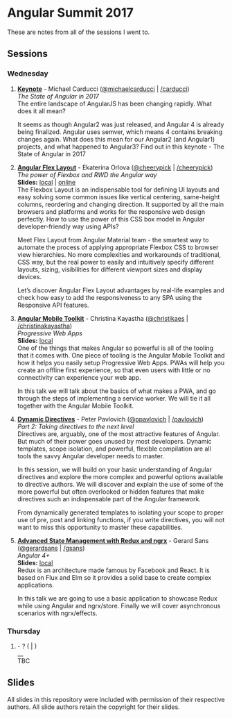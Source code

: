# Angular Summit 2017
These are notes from all of the sessions I went to.

## Sessions
### Wednesday
1. **[Keynote](https://github.com/nazrhyn/angular-summit-2017-notes/blob/master/keynote/keynote.md)** - Michael Carducci ([@michaelcarducci](https://twitter.com/michaelcarducci) | [/carducci](https://github.com/carducci))   
    _The State of Angular in 2017_   
    The entire landscape of AngularJS has been changing rapidly. What does it all mean?
    
    It seems as though Angular2 was just released, and Angular 4 is already being finalized. Angular uses semver, which means 4 contains breaking changes again. What does this mean for our Angular2 (and Angular1) projects, and what happened to Angular3? Find out in this keynote - The State of Angular in 2017
1. **[Angular Flex Layout](https://github.com/nazrhyn/angular-summit-2017-notes/blob/master/angular-flex-layout/angular-flex-layout.md)** - Ekaterina Orlova ([@cheerypick](https://twitter.com/cheerypick) | [/cheerypick](https://github.com/cheerypick))   
    _The power of Flexbox and RWD the Angular way_   
    **Slides:** [local](https://github.com/nazrhyn/angular-summit-2017-notes/blob/master/angular-flex-layout/angular-flex-layout.pdf) | [online](http://slides.com/cherrypick/deck-9)   
    The Flexbox Layout is an indispensable tool for defining UI layouts and easy solving some common issues like vertical centering, same-height columns, reordering and changing direction. It supported by all the main browsers and platforms and works for the responsive web design perfectly. How to use the power of this CSS box model in Angular developer-friendly way using APIs?
    
    Meet Flex Layout from Angular Material team - the smartest way to automate the process of applying appropriate Flexbox CSS to browser view hierarchies. No more complexities and workarounds of traditional, CSS way, but the real power to easily and intuitively specify different layouts, sizing, visibilities for different viewport sizes and display devices.
    
    Let’s discover Angular Flex Layout advantages by real-life examples and check how easy to add the responsiveness to any SPA using the Responsive API features.
1. **[Angular Mobile Toolkit](https://github.com/nazrhyn/angular-summit-2017-notes/blob/master/angular-mobile-toolkit/angular-mobile-toolkit.md)** - Christina Kayastha ([@christikaes](https://twitter.com/christikaes) | [/christinakayastha](https://github.com/christinakayastha))   
    _Progressive Web Apps_   
    **Slides:** [local](https://github.com/nazrhyn/angular-summit-2017-notes/blob/master/angular-mobile.toolkit/angular-mobile.toolkit.pdf)   
    One of the things that makes Angular so powerful is all of the tooling that it comes with. One piece of tooling is the Angular Mobile Toolkit and how it helps you easily setup Progressive Web Apps. PWAs will help you create an offline first experience, so that even users with little or no connectivity can experience your web app.
    
    In this talk we will talk about the basics of what makes a PWA, and go through the steps of implementing a service worker. We will tie it all together with the Angular Mobile Toolkit.
1. **[Dynamic Directives](https://github.com/nazrhyn/angular-summit-2017-notes/blob/master/dynamic-directives/dynamic-directives.md)** - Peter Pavlovich ([@ppavlovich](https://twitter.com/ppavlovich) | [/pavlovich](https://github.com/pavlovich))   
    _Part 2: Taking directives to the next level_   
    Directives are, arguably, one of the most attractive features of Angular. But much of their power goes unused by most developers. Dynamic templates, scope isolation, and powerful, flexible compilation are all tools the savvy Angular developer needs to master.
    
    In this session, we will build on your basic understanding of Angular directives and explore the more complex and powerful options available to directive authors. We will discover and explain the use of some of the more powerful but often overlooked or hidden features that make directives such an indispensable part of the Angular framework.
    
    From dynamically generated templates to isolating your scope to proper use of pre, post and linking functions, if you write directives, you will not want to miss this opportunity to master these capabilities.
1. **[Advanced State Management with Redux and ngrx](https://github.com/nazrhyn/angular-summit-2017-notes/blob/master/advanced-state-management/advanced-state-management.md)** - Gerard Sans ([@gerardsans](https://twitter.com/gerardsans) | [/gsans](https://github.com/gsans))   
    _Angular 4+_   
    **Slides:** [local](https://github.com/nazrhyn/angular-summit-2017-notes/blob/master/advanced-state-management/advanced-state-management.pdf)   
    Redux is an architecture made famous by Facebook and React. It is based on Flux and Elm so it provides a solid base to create complex applications.
    
    In this talk we are going to use a basic application to showcase Redux while using Angular and ngrx/store. Finally we will cover asynchronous scenarios with ngrx/effects.

### Thursday
1. **[]()** - ? ([]() | []())   
    __   
    TBC

## Slides
All slides in this repository were included with permission of their respective authors. All slide authors retain the copyright for their slides.

